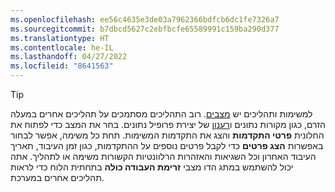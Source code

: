 ```yaml
---
ms.openlocfilehash: ee56c4635e3de03a7962366bdfcb6dc1fe7326a7
ms.sourcegitcommit: b7dbcd5627c2ebfbcfe65589991c159ba290d377
ms.translationtype: HT
ms.contentlocale: he-IL
ms.lasthandoff: 04/27/2022
ms.locfileid: "8641563"
---
```

> [!TIP] 
> למשימות ותהליכים יש [מצבים](../system.md#status-definitions). רוב התהליכים מסתמכים על תהליכים אחרים במעלה הזרם, כגון מקורות נתונים ו[רענון](../system.md#refresh-processes) של יצירת פרופיל נתונים. בחר את המצב כדי לפתוח את החלונית **פרטי התקדמות** והצג את התקדמות המשימות. תחת כל משימה, אפשר לבחור באפשרות **הצג פרטים** כדי לקבל פרטים נוספים על ההתקדמות, כגון זמן העיבוד, תאריך העיבוד האחרון וכל השגיאות והאזהרות הרלוונטיות הקשורות משימה או לתהליך. אתה יכול להשתמש במתג הדו מצבי **זרימת העבודה כולה** בתחתית הלוח כדי לראות תהליכים אחרים במערכת.